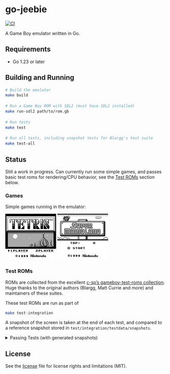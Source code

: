 # go-jeebie

[![CI](https://github.com/valerio/go-jeebie/workflows/CI/badge.svg)](https://github.com/valerio/go-jeebie/actions)

A Game Boy emulator written in Go.

## Requirements

- Go 1.23 or later

## Building and Running

```bash
# Build the emulator
make build

# Run a Game Boy ROM with SDL2 (must have SDL2 installed)
make run-sdl2 path/to/rom.gb

# Run tests
make test

# Run all tests, including snapshot tests for Blargg's test suite
make test-all
```


## Status

Still a work in progress. Can currently run some simple games, and passes basic test roms for rendering/CPU behavior, see the [Test ROMs](#test-roms) section below.

### Games

Simple games running in the emulator:

![Tetris](screenshots/tetris.png) ![Super Mario Land](screenshots/super-mario-land.png)

### Test ROMs

ROMs are collected from the excellent [c-sp’s gameboy-test-roms collection](https://github.com/c-sp/gameboy-test-roms).
Huge thanks to the original authors (Blargg, Matt Currie and more) and maintainers of these suites.

These test ROMs are run as part of 
```bash
make test-integration
```

A snapshot of the screen is taken at the end of each test, and compared to a reference snapshot stored in `test/integration/testdata/snapshots`.

<details>
<summary>Passing Tests (with generated snapshots)</summary>

<!-- SNAPSHOTS:START -->
<table>
  <tr>
    <td align="center"><img src="test/integration/testdata/snapshots/01-special.png" width="160" /><br><sub>01-special ✅</sub></td>
    <td align="center"><img src="test/integration/testdata/snapshots/02-interrupts.png" width="160" /><br><sub>02-interrupts ✅</sub></td>
    <td align="center"><img src="test/integration/testdata/snapshots/03-op%20sp%2Chl.png" width="160" /><br><sub>03-op sp,hl ✅</sub></td>
    <td align="center"><img src="test/integration/testdata/snapshots/04-op%20r%2Cimm.png" width="160" /><br><sub>04-op r,imm ✅</sub></td>
  </tr>
  <tr>
    <td align="center"><img src="test/integration/testdata/snapshots/05-op%20rp.png" width="160" /><br><sub>05-op rp ✅</sub></td>
    <td align="center"><img src="test/integration/testdata/snapshots/06-ld%20r%2Cr.png" width="160" /><br><sub>06-ld r,r ✅</sub></td>
    <td align="center"><img src="test/integration/testdata/snapshots/07-jr%2Cjp%2Ccall%2Cret%2Crst.png" width="160" /><br><sub>07-jr,jp,call,ret,rst ✅</sub></td>
    <td align="center"><img src="test/integration/testdata/snapshots/08-misc%20instrs.png" width="160" /><br><sub>08-misc instrs ✅</sub></td>
  </tr>
  <tr>
    <td align="center"><img src="test/integration/testdata/snapshots/09-op%20r%2Cr.png" width="160" /><br><sub>09-op r,r ✅</sub></td>
    <td align="center"><img src="test/integration/testdata/snapshots/10-bit%20ops.png" width="160" /><br><sub>10-bit ops ✅</sub></td>
    <td align="center"><img src="test/integration/testdata/snapshots/11-op%20a%2C%28hl%29.png" width="160" /><br><sub>11-op a,(hl) ✅</sub></td>
    <td align="center"><img src="test/integration/testdata/snapshots/dmg-acid2.png" width="160" /><br><sub>dmg-acid2 ✅</sub></td>
  </tr>
  <tr>
    <td align="center"><img src="test/integration/testdata/snapshots/dmg_sound_01-registers.png" width="160" /><br><sub>dmg_sound_01-registers ✅</sub></td>
    <td align="center"><img src="test/integration/testdata/snapshots/dmg_sound_02-len_ctr.png" width="160" /><br><sub>dmg_sound_02-len_ctr ✅</sub></td>
    <td align="center"><img src="test/integration/testdata/snapshots/dmg_sound_03-trigger.png" width="160" /><br><sub>dmg_sound_03-trigger ✅</sub></td>
    <td align="center"><img src="test/integration/testdata/snapshots/dmg_sound_04-sweep.png" width="160" /><br><sub>dmg_sound_04-sweep ✅</sub></td>
  </tr>
  <tr>
    <td align="center"><img src="test/integration/testdata/snapshots/dmg_sound_05-sweep_details.png" width="160" /><br><sub>dmg_sound_05-sweep_details ✅</sub></td>
    <td align="center"><img src="test/integration/testdata/snapshots/dmg_sound_06-overflow_trigger.png" width="160" /><br><sub>dmg_sound_06-overflow_trigger ✅</sub></td>
    <td align="center"><img src="test/integration/testdata/snapshots/halt_bug.png" width="160" /><br><sub>halt_bug ✅</sub></td>
    <td align="center"><img src="test/integration/testdata/snapshots/instr_timing.png" width="160" /><br><sub>instr_timing ✅</sub></td>
  </tr>
  <tr>
    <td align="center"><img src="test/integration/testdata/snapshots/mem_timing_01-read.png" width="160" /><br><sub>mem_timing_01-read ✅</sub></td>
    <td align="center"><img src="test/integration/testdata/snapshots/mem_timing_02-write.png" width="160" /><br><sub>mem_timing_02-write ✅</sub></td>
    <td align="center"><img src="test/integration/testdata/snapshots/mem_timing_03-modify.png" width="160" /><br><sub>mem_timing_03-modify ✅</sub></td>
    <td></td>
  </tr>
</table>

<!-- SNAPSHOTS:END -->

</details>



## License

See the [license](./LICENSE.md) file for license rights and limitations (MIT).
